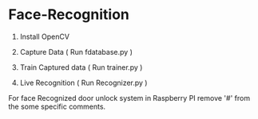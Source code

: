 # Face-Recognition

1. Install OpenCV

2. Capture Data ( Run fdatabase.py )

3. Train Captured data ( Run trainer.py )

4. Live Recognition ( Run Recognizer.py )

For face Recognized door unlock system in Raspberry PI remove '#' from the some specific comments.
